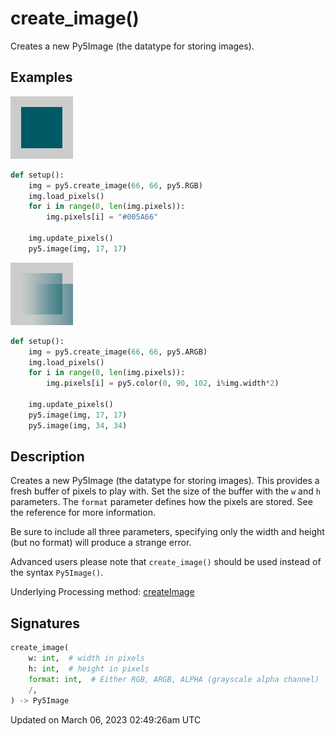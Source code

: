 # create_image()

Creates a new Py5Image (the datatype for storing images).

## Examples

<div class="example-table">

<div class="example-row"><div class="example-cell-image">

![example picture for create_image()](/images/reference/Sketch_create_image_0.png)

</div><div class="example-cell-code">

```python
def setup():
    img = py5.create_image(66, 66, py5.RGB)
    img.load_pixels()
    for i in range(0, len(img.pixels)):
        img.pixels[i] = "#005A66"
    
    img.update_pixels()
    py5.image(img, 17, 17)
```

</div></div>

<div class="example-row"><div class="example-cell-image">

![example picture for create_image()](/images/reference/Sketch_create_image_1.png)

</div><div class="example-cell-code">

```python
def setup():
    img = py5.create_image(66, 66, py5.ARGB)
    img.load_pixels()
    for i in range(0, len(img.pixels)):
        img.pixels[i] = py5.color(0, 90, 102, i%img.width*2)
    
    img.update_pixels()
    py5.image(img, 17, 17)
    py5.image(img, 34, 34)
```

</div></div>

</div>

## Description

Creates a new Py5Image (the datatype for storing images). This provides a fresh buffer of pixels to play with. Set the size of the buffer with the `w` and `h` parameters. The `format` parameter defines how the pixels are stored. See the [](py5image) reference for more information.
 
Be sure to include all three parameters, specifying only the width and height (but no format) will produce a strange error.
 
Advanced users please note that `create_image()` should be used instead of the syntax `Py5Image()`.

Underlying Processing method: [createImage](https://processing.org/reference/createImage_.html)

## Signatures

```python
create_image(
    w: int,  # width in pixels
    h: int,  # height in pixels
    format: int,  # Either RGB, ARGB, ALPHA (grayscale alpha channel)
    /,
) -> Py5Image
```

Updated on March 06, 2023 02:49:26am UTC

